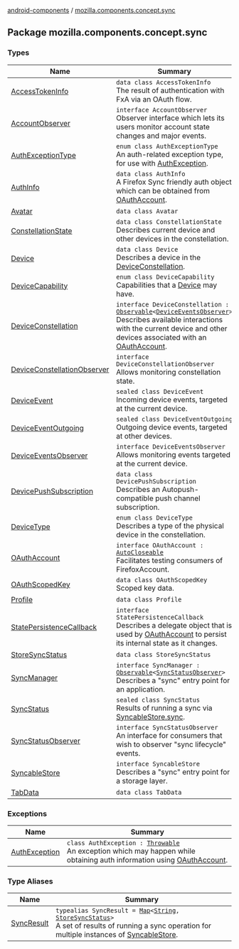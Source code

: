 [android-components](../index.md) / [mozilla.components.concept.sync](./index.md)

## Package mozilla.components.concept.sync

### Types

| Name | Summary |
|---|---|
| [AccessTokenInfo](-access-token-info/index.md) | `data class AccessTokenInfo`<br>The result of authentication with FxA via an OAuth flow. |
| [AccountObserver](-account-observer/index.md) | `interface AccountObserver`<br>Observer interface which lets its users monitor account state changes and major events. |
| [AuthExceptionType](-auth-exception-type/index.md) | `enum class AuthExceptionType`<br>An auth-related exception type, for use with [AuthException](-auth-exception/index.md). |
| [AuthInfo](-auth-info/index.md) | `data class AuthInfo`<br>A Firefox Sync friendly auth object which can be obtained from [OAuthAccount](-o-auth-account/index.md). |
| [Avatar](-avatar/index.md) | `data class Avatar` |
| [ConstellationState](-constellation-state/index.md) | `data class ConstellationState`<br>Describes current device and other devices in the constellation. |
| [Device](-device/index.md) | `data class Device`<br>Describes a device in the [DeviceConstellation](-device-constellation/index.md). |
| [DeviceCapability](-device-capability/index.md) | `enum class DeviceCapability`<br>Capabilities that a [Device](-device/index.md) may have. |
| [DeviceConstellation](-device-constellation/index.md) | `interface DeviceConstellation : `[`Observable`](../mozilla.components.support.base.observer/-observable/index.md)`<`[`DeviceEventsObserver`](-device-events-observer/index.md)`>`<br>Describes available interactions with the current device and other devices associated with an [OAuthAccount](-o-auth-account/index.md). |
| [DeviceConstellationObserver](-device-constellation-observer/index.md) | `interface DeviceConstellationObserver`<br>Allows monitoring constellation state. |
| [DeviceEvent](-device-event/index.md) | `sealed class DeviceEvent`<br>Incoming device events, targeted at the current device. |
| [DeviceEventOutgoing](-device-event-outgoing/index.md) | `sealed class DeviceEventOutgoing`<br>Outgoing device events, targeted at other devices. |
| [DeviceEventsObserver](-device-events-observer/index.md) | `interface DeviceEventsObserver`<br>Allows monitoring events targeted at the current device. |
| [DevicePushSubscription](-device-push-subscription/index.md) | `data class DevicePushSubscription`<br>Describes an Autopush-compatible push channel subscription. |
| [DeviceType](-device-type/index.md) | `enum class DeviceType`<br>Describes a type of the physical device in the constellation. |
| [OAuthAccount](-o-auth-account/index.md) | `interface OAuthAccount : `[`AutoCloseable`](https://developer.android.com/reference/java/lang/AutoCloseable.html)<br>Facilitates testing consumers of FirefoxAccount. |
| [OAuthScopedKey](-o-auth-scoped-key/index.md) | `data class OAuthScopedKey`<br>Scoped key data. |
| [Profile](-profile/index.md) | `data class Profile` |
| [StatePersistenceCallback](-state-persistence-callback/index.md) | `interface StatePersistenceCallback`<br>Describes a delegate object that is used by [OAuthAccount](-o-auth-account/index.md) to persist its internal state as it changes. |
| [StoreSyncStatus](-store-sync-status/index.md) | `data class StoreSyncStatus` |
| [SyncManager](-sync-manager/index.md) | `interface SyncManager : `[`Observable`](../mozilla.components.support.base.observer/-observable/index.md)`<`[`SyncStatusObserver`](-sync-status-observer/index.md)`>`<br>Describes a "sync" entry point for an application. |
| [SyncStatus](-sync-status/index.md) | `sealed class SyncStatus`<br>Results of running a sync via [SyncableStore.sync](-syncable-store/sync.md). |
| [SyncStatusObserver](-sync-status-observer/index.md) | `interface SyncStatusObserver`<br>An interface for consumers that wish to observer "sync lifecycle" events. |
| [SyncableStore](-syncable-store/index.md) | `interface SyncableStore`<br>Describes a "sync" entry point for a storage layer. |
| [TabData](-tab-data/index.md) | `data class TabData` |

### Exceptions

| Name | Summary |
|---|---|
| [AuthException](-auth-exception/index.md) | `class AuthException : `[`Throwable`](https://kotlinlang.org/api/latest/jvm/stdlib/kotlin/-throwable/index.html)<br>An exception which may happen while obtaining auth information using [OAuthAccount](-o-auth-account/index.md). |

### Type Aliases

| Name | Summary |
|---|---|
| [SyncResult](-sync-result.md) | `typealias SyncResult = `[`Map`](https://kotlinlang.org/api/latest/jvm/stdlib/kotlin.collections/-map/index.html)`<`[`String`](https://kotlinlang.org/api/latest/jvm/stdlib/kotlin/-string/index.html)`, `[`StoreSyncStatus`](-store-sync-status/index.md)`>`<br>A set of results of running a sync operation for multiple instances of [SyncableStore](-syncable-store/index.md). |
